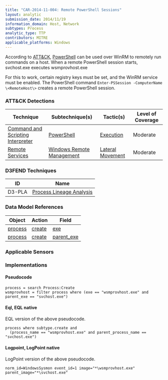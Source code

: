 ```yaml
---
title: "CAR-2014-11-004: Remote PowerShell Sessions"
layout: analytic
submission_date: 2014/11/19
information_domain: Host, Network
subtypes: Process
analytic_type: TTP
contributors: MITRE
applicable_platforms: Windows
---
```


According to [ATT&CK](https://attack.mitre.org/), [PowerShell](https://attack.mitre.org/techniques/T1059/001) can be used over WinRM to remotely run commands on a host. When a remote PowerShell session starts, svchost.exe executes wsmprovhost.exe

For this to work, certain registry keys must be set, and the WinRM service must be enabled. The PowerShell command `Enter-PSSession -ComputerName \<RemoteHost\>` creates a remote PowerShell session.


### ATT&CK Detections

|Technique|Subtechnique(s)|Tactic(s)|Level of Coverage|
|---|---|---|---|
|[Command and Scripting Interpreter](https://attack.mitre.org/techniques/T1059/)|[PowerShell](https://attack.mitre.org/techniques/T1059/001/)|[Execution](https://attack.mitre.org/tactics/TA0002/)|Moderate|
|[Remote Services](https://attack.mitre.org/techniques/T1021/)|[Windows Remote Management](https://attack.mitre.org/techniques/T1021/006/)|[Lateral Movement](https://attack.mitre.org/tactics/TA0008/)|Moderate|


### D3FEND Techniques

|ID|Name|
|---|---| 
|D3-PLA | [Process Lineage Analysis](https://d3fend.mitre.org/technique/d3f:ProcessLineageAnalysis)| 



### Data Model References

|Object|Action|Field|
|---|---|---|
|[process](/data_model/process) | [create](/data_model/process#create) | [exe](/data_model/process#exe) |
|[process](/data_model/process) | [create](/data_model/process#create) | [parent_exe](/data_model/process#parent_exe) |



### Applicable Sensors


### Implementations

#### Pseudocode


```
process = search Process:Create
wsmprovhost = filter process where (exe == "wsmprovhost.exe" and parent_exe == "svchost.exe")
```


#### Eql, EQL native

EQL version of the above pseudocode.


```
process where subtype.create and
  (process_name == "wsmprovhost.exe" and parent_process_name == "svchost.exe")    
```


#### Logpoint, LogPoint native

LogPoint version of the above pseudocode.


```
norm_id=WindowsSysmon event_id=1 image="*\wsmprovhost.exe" parent_image="*\svchost.exe"
```




